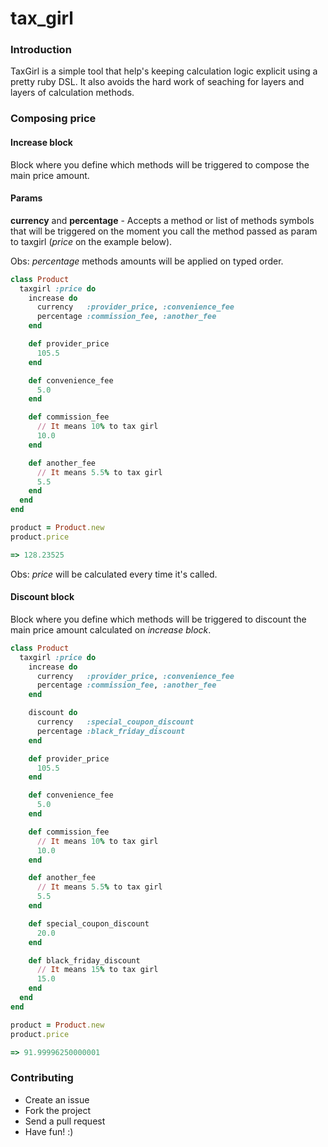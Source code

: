 tax_girl
=======

### Introduction

TaxGirl is a simple tool that help's keeping calculation logic explicit using a pretty
ruby DSL. It also avoids the hard work of seaching for layers and layers of calculation methods.

### Composing price

#### Increase block

Block where you define which methods will be triggered to compose the main price amount.

#### Params

**currency** and **percentage** - Accepts a method or list of methods symbols that will be triggered
on the moment you call the method passed as param to taxgirl (*price* on the example below).

Obs: *percentage* methods amounts will be applied on typed order.

```ruby
class Product
  taxgirl :price do
    increase do
      currency   :provider_price, :convenience_fee
      percentage :commission_fee, :another_fee
    end

    def provider_price
      105.5
    end

    def convenience_fee
      5.0
    end

    def commission_fee
      // It means 10% to tax girl
      10.0
    end

    def another_fee
      // It means 5.5% to tax girl
      5.5
    end
  end
end

product = Product.new
product.price

=> 128.23525

```

Obs: *price* will be calculated every time it's called.

#### Discount block

Block where you define which methods will be triggered to discount the main price amount calculated on *increase block*.

```ruby
class Product
  taxgirl :price do
    increase do
      currency   :provider_price, :convenience_fee
      percentage :commission_fee, :another_fee
    end

    discount do
      currency   :special_coupon_discount
      percentage :black_friday_discount
    end

    def provider_price
      105.5
    end

    def convenience_fee
      5.0
    end

    def commission_fee
      // It means 10% to tax girl
      10.0
    end

    def another_fee
      // It means 5.5% to tax girl
      5.5
    end

    def special_coupon_discount
      20.0
    end

    def black_friday_discount
      // It means 15% to tax girl
      15.0
    end
  end
end

product = Product.new
product.price

=> 91.99996250000001
```

### Contributing

- Create an issue
- Fork the project
- Send a pull request
- Have fun! :)
